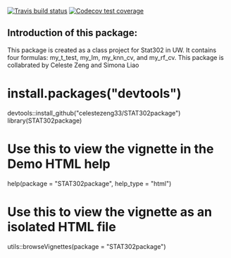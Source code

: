 <!-- badges: start -->
[![Travis build status](https://travis-ci.com/celestezeng33/STAT302package.svg?branch=master)](https://travis-ci.org/celestezeng33/STAT302package)
  [![Codecov test coverage](https://codecov.io/gh/celestezeng33/STAT302package/branch/master/graph/badge.svg)](https://codecov.io/gh/celestezeng33/STAT302package?branch=master)
<!-- badges: end -->

## Introduction of this package: 
This package is created as a class project for Stat302 in UW. It contains four formulas: my_t_test, my_lm, my_knn_cv, 
and my_rf_cv. This package is collabrated by Celeste Zeng and Simona Liao

# install.packages("devtools")
devtools::install_github("celestezeng33/STAT302package")
library(STAT302package)

# Use this to view the vignette in the Demo HTML help
help(package = "STAT302package", help_type = "html")

# Use this to view the vignette as an isolated HTML file
utils::browseVignettes(package = "STAT302package")



